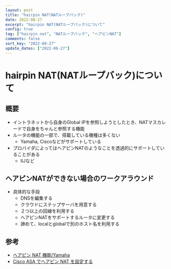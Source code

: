 ```yaml
---
layout: post
title: "hairpin NAT(NATループバック)"
date: 2022-08-27
excerpt: "hairpin NAT(NATループバック)について"
config: true
tag: ["hairpin nat", "NATループバック", "ヘアピンNAT"]
comments: false
sort_key: "2022-08-27"
update_dates: ["2022-08-27"]
---
```


# hairpin NAT(NATループバック)について

## 概要
 - イントラネットから自身のGlobal IPを参照しようとしたとき、NATマスカレードで自身をちゃんと参照する機能
 - ルータの機能の一部で、搭載している機種は多くない
   - Yamaha, Ciscoなどがサポートしている
 - プロバイダによってはヘアピンNATのようなことを透過的にサポートしていることがある
   - IIJなど

## ヘアピンNATができない場合のワークアラウンド
 - 具体的な手段
   - DNSを編集する
   - クラウドにステップサーバを用意する
   - ２つ以上の回線を利用する
   - ヘアピンNATをサポートするルータに変更する 
   - 諦めて、localとglobalで別のホスト名を利用する

## 参考
 - [ヘアピン NAT 機能/Yamaha](http://www.rtpro.yamaha.co.jp/RT/docs/nat-descriptor/hairpin_nat.html)
 - [Cisco ASA でヘアピン NAT を設定する](https://sig9.org/archives/4020)
